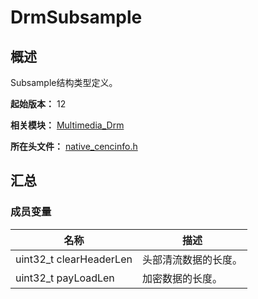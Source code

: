 # DrmSubsample

<!--Kit: AVCodec Kit-->
<!--Subsystem: Multimedia-->
<!--Owner: @zhanghongran-->
<!--Designer: @dpy2650--->
<!--Tester: @cyakee-->
<!--Adviser: @w_Machine_cc-->

## 概述

Subsample结构类型定义。

**起始版本：** 12

**相关模块：** [Multimedia_Drm](capi-multimedia-drm.md)

**所在头文件：** [native_cencinfo.h](capi-native-cencinfo-h.md)

## 汇总

### 成员变量

| 名称 | 描述 |
| -- | -- |
| uint32_t clearHeaderLen | 头部清流数据的长度。 |
| uint32_t payLoadLen | 加密数据的长度。 |

